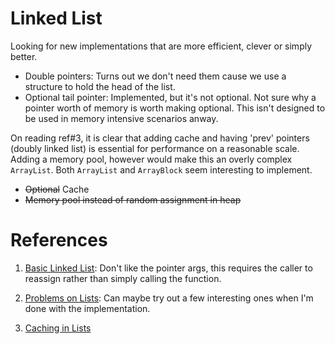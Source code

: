 # Linked List
Looking for new implementations that are more efficient, clever or simply better.  

- Double pointers: Turns out we don't need them cause we use a structure to hold the head of the list.
- Optional tail pointer: Implemented, but it's not optional. Not sure why a pointer worth of memory is worth making optional. This isn't designed to be used in memory intensive scenarios anway.

On reading ref#3, it is clear that adding cache and having 'prev' pointers (doubly linked list) is essential for performance on a reasonable scale. Adding a memory pool, however would make this an overly complex `ArrayList`. Both `ArrayList` and `ArrayBlock` seem interesting to implement.
- ~~Optional~~ Cache
- ~~Memory pool instead of random assignment in heap~~

# References

1. [Basic Linked List](https://towardsdatascience.com/linked-list-implementation-guide-16ed67be18e4): Don't like the pointer args, this requires the caller to reassign rather than simply calling the function.

2. [Problems on Lists](http://cslibrary.stanford.edu/105/LinkedListProblems.pdf): Can maybe try out a few interesting ones when I'm done with the implementation.

3. [Caching in Lists](ttps://arxiv.org/pdf/2306.06942)
